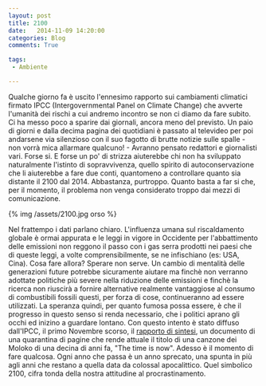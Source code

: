 ```yaml
---
layout: post
title: 2100
date:   2014-11-09 14:20:00
categories: Blog
comments: True

tags:
 - Ambiente

---
```


Qualche giorno fa è uscito l'ennesimo rapporto sui cambiamenti climatici firmato IPCC (Intergovernmental Panel on Climate Change) che avverte l'umanità dei rischi a cui andremo incontro se non ci diamo da fare subito. Ci ha messo poco a sparire dai giornali, ancora meno del previsto. Un paio di giorni e dalla decima pagina dei quotidiani è passato al televideo per poi andarsene via silenzioso con il suo fagotto di brutte notizie sulle spalle - non vorrà mica allarmare qualcuno! - Avranno pensato redattori e giornalisti vari. Forse si. E forse un po' di strizza aiuterebbe chi non ha sviluppato naturalmente l'istinto di sopravvivenza, quello spirito di autoconservazione che li aiuterebbe a fare due conti, quantomeno a controllare quanto sia distante il 2100 dal 2014. Abbastanza, purtroppo. Quanto basta a far si che, per il momento, il problema non venga considerato troppo dai mezzi di comunicazione. 

{% img /assets/2100.jpg orso %}

Nel frattempo i dati parlano chiaro. L'influenza umana sul riscaldamento globale è ormai appurata e le leggi in vigore in Occidente per l'abbattimento delle emissioni non reggono
il passo con i gas serra prodotti nei paesi che di queste leggi, a volte comprensibilmente, se ne infischiano (es: USA, Cina). Cosa fare allora? Sperare non serve. Un cambio di mentalità delle generazioni future potrebbe sicuramente aiutare ma finchè non verranno adottate politiche più severe nella riduzione delle emissioni e finchè la ricerca non riuscirà a fornire alternative realmente vantaggiose al consumo di combustibili fossili questi, per forza di cose, continueranno ad essere utilizzati. La speranza quindi, per quanto fumosa possa essere, è che il progresso in questo senso si renda necessario, che i politici aprano gli occhi ed inizino a guardare lontano. Con questo intento è stato diffuso dall'IPCC, il primo Novembre scorso, il [rapporto di sintesi](http://www.ipcc.ch/pdf/assessment-report/ar5/syr/SYR_AR5_SPM.pdf), un documento di una quarantina di pagine che rende attuale il titolo di una canzone dei Moloko di una decina di anni fa, "The time is now". Adesso è il momento di fare qualcosa. Ogni anno che passa è un anno sprecato, una spunta in più agli anni che restano a quella data da colossal apocalittico. Quel simbolico 2100, cifra tonda della nostra attitudine al procrastinamento. 


